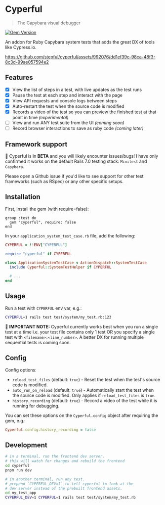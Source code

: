 # Cyperful

> The Capybara visual debugger

[![Gem Version](https://badge.fury.io/rb/cyperful.svg)](https://badge.fury.io/rb/cyperful)

An addon for Ruby Capybara system tests that adds the great DX of tools like Cypress.io.

https://github.com/stepful/cyperful/assets/992076/dd1ef39c-98ca-48f3-8c3d-99ae057594e2

## Features

- [x] View the list of steps in a test, with live updates as the test runs
- [x] Pause the test at each step and interact with the page
- [x] View API requests and console logs between steps
- [x] Auto-restart the test when the source code is modified
- [x] Records a video of the test so you can preview the finished test at that point in time _(experimental)_
- [ ] View and run ANY test suite from the UI _(coming soon)_
- [ ] Record browser interactions to save as ruby code _(coming later)_

## Framework support

🚨 Cyperful is in **BETA** and you will likely encounter issues/bugs! I have only confirmed it works on the default Rails 7.0 testing stack: `Minitest` and `Capybara`.

Please open a Github issue if you'd like to see support for other test frameworks (such as RSpec) or any other specific setups.

## Installation

First, install the gem (with require=false):

```Gemfile
group :test do
  gem "cyperful", require: false
end
```

In your `application_system_test_case.rb` file, add the following:

```ruby
CYPERFUL = !!ENV["CYPERFUL"]

require "cyperful" if CYPERFUL

class ApplicationSystemTestCase < ActionDispatch::SystemTestCase
  include Cyperful::SystemTestHelper if CYPERFUL

  # ...
end
```

## Usage

Run a test with `CYPERFUL` env var, e.g.:

```bash
CYPERFUL=1 rails test test/system/my_test.rb:123
```

🚨 **IMPORTANT NOTE:**
Cyperful currently works best when you run a single test at a time i.e. your test file contains only 1 test OR you specify a single test with `<filename>:<line_number>`. A better DX for running multiple sequential tests is coming soon.

## Config

Config options:

- `reload_test_files` (default: `true`) - Reset the test when the test's source code is modified.
- `auto_run_on_reload` (default: `true`) - Automatically start the test when the source code is modified. Only applies if `reload_test_files` is `true`.
- `history_recording` (default: `true`) - Record a video of the test while it is running for debugging.

You can set these options on the `Cyperful.config` object after requiring the gem, e.g.:

```ruby
Cyperful.config.history_recording = false
```

## Development

```bash
# in a terminal, run the frontend dev server.
# this will watch for changes and rebuild the frontend
cd cyperful
pnpm run dev

# in another terminal, run any test.
# prepend `CYPERFUL_DEV=1` to tell cyperful to look at the
# dev server instead of the prebuilt frontend assets.
cd my_test_app
CYPERFUL_DEV=1 CYPERFUL=1 rails test test/system/my_test.rb
```
